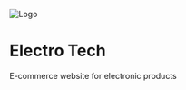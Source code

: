 ![Logo](https://media.geeksforgeeks.org/wp-content/uploads/20231116184139/JSP-Full-form.webp)

# Electro Tech

E-commerce website for electronic products

